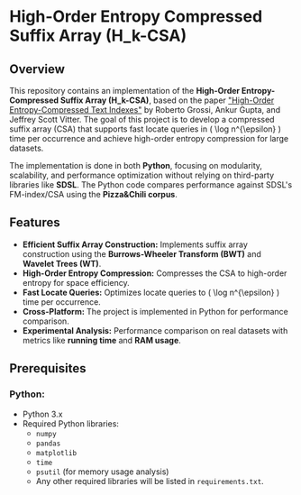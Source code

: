 # High-Order Entropy Compressed Suffix Array (H_k-CSA)

## Overview
This repository contains an implementation of the **High-Order Entropy-Compressed Suffix Array (H_k-CSA)**, based on the paper ["High-Order Entropy-Compressed Text Indexes"](https://www.cs.ucsd.edu/~rgr/website/hk_csa.pdf) by Roberto Grossi, Ankur Gupta, and Jeffrey Scott Vitter. The goal of this project is to develop a compressed suffix array (CSA) that supports fast locate queries in \( \log n^{\epsilon} \) time per occurrence and achieve high-order entropy compression for large datasets.

The implementation is done in both **Python**, focusing on modularity, scalability, and performance optimization without relying on third-party libraries like **SDSL**. The Python code compares performance against SDSL's FM-index/CSA using the **Pizza&Chili corpus**.

## Features
- **Efficient Suffix Array Construction:** Implements suffix array construction using the **Burrows-Wheeler Transform (BWT)** and **Wavelet Trees (WT)**.
- **High-Order Entropy Compression:** Compresses the CSA to high-order entropy for space efficiency.
- **Fast Locate Queries:** Optimizes locate queries to \( \log n^{\epsilon} \) time per occurrence.
- **Cross-Platform:** The project is implemented in Python for performance comparison.
- **Experimental Analysis:** Performance comparison on real datasets with metrics like **running time** and **RAM usage**.

## Prerequisites

### Python:
- Python 3.x
- Required Python libraries:
  - `numpy`
  - `pandas`
  - `matplotlib`
  - `time`
  - `psutil` (for memory usage analysis)
  - Any other required libraries will be listed in `requirements.txt`.

